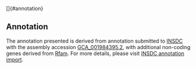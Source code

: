 []{#annotation}

Annotation
----------

The annotation presented is derived from annotation submitted to
[INSDC](http://www.insdc.org) with the assembly accession
[GCA\_001984395.2](http://www.ebi.ac.uk/ena/data/view/GCA_001984395.2),
with additional non-coding genes derived from
[Rfam](http://rfam.xfam.org/). For more details, please visit [INSDC
annotation
import](http://ensemblgenomes.org/info/data/insdc_annotation).
